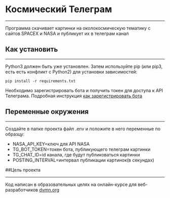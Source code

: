 # Космический Телеграм
***
Программа скачивает картинки на околокосмическую тематику с сайтов SPACEX и NASA
и публикует их в телеграм канал

## Как установить
***
Python3 должен быть уже установлен. Затем используйте pip (или pip3, есть есть конфликт с Python2) для установки зависимостей:

```pip install -r requirements.txt```

Необходимо зарегистрировать бота и получить токен для доступа к API Телеграма. 
Подробная инструкция [как зарегистрировать бота](https://way23.ru/%D1%80%D0%B5%D0%B3%D0%B8%D1%81%D1%82%D1%80%D0%B0%D1%86%D0%B8%D1%8F-%D0%B1%D0%BE%D1%82%D0%B0-%D0%B2-telegram.html)

## Переменные окружения
***
Создайте в папке проекта файл .env и положите в него переменные по образцу:
* NASA_API_KEY=ключ для API NASA
* TG_BOT_TOKEN=токен бота, публикующего телеграм картинки
* TG_CHAT_ID=id канала, где будут публиковаться картинки
* POSTING_INTERVAL=интервал публикации картинок(в секундах)

##Цель проекта
***
Код написан в образовательных целях на онлайн-курсе для веб-разработчиков [dvmn.org](dvmn.org)
